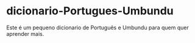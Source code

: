 # dicionario-Portugues-Umbundu
Este é um pequeno dicionario de Português e Umbundu para quem quer aprender mais.
